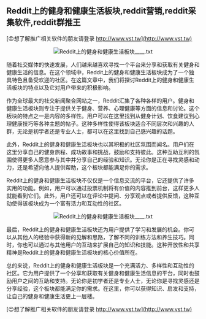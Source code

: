 ## **Reddit上的健身和健康生活板块,reddit营销,reddit采集软件,reddit群推王**

[😍想了解推广相关软件的朋友请登录 http://www.vst.tw](http://www.vst.tw)

 <center><img src="https://vst.tw/MP4/tuiguang/png/4.png" alt="Reddit上的健身和健康生活板块____.txt"></center>

随着社交媒体的快速发展，人们越来越喜欢寻找一个平台来分享和获取有关健身和健康生活的信息。在这个领域中，Reddit上的健身和健康生活板块成为了一个独具特色且备受欢迎的社区。在这篇文章中，我们将探讨Reddit上的健身和健康生活板块的特点以及它对用户带来的积极影响。

作为全球最大的社交新闻聚合网站之一，Reddit汇集了各种各样的用户。健身和健康生活板块则专注于提供关于健身、营养、心理健康等方面的信息和讨论。这个板块的特点之一是内容的多样性。用户可以在这里找到从健身计划、饮食建议到心理健康技巧等各种主题的帖子。这种多样性使得该板块适合不同层次和兴趣的人群，无论是初学者还是专业人士，都可以在这里找到自己感兴趣的话题。

此外，Reddit上的健身和健康生活板块也以其积极的社区氛围而闻名。用户们在这里分享自己的健身旅程、成功故事和挑战，鼓励和支持彼此。这种互助互利的氛围使得更多人愿意参与其中并分享自己的经验和知识。无论你是正在寻找灵感和动力，还是希望向他人提供帮助，这个板块都能满足你的需求。

Reddit上的健身和健康生活板块不仅仅是一个信息交流的平台，它还提供了许多实用的功能。例如，用户可以通过投票机制将有价值的内容推到前台，这样更多人就能看到它们。此外，用户还可以在评论中提问、分享观点或者提供反馈，这种互动使得该板块成为一个富有活力和互动性的社区。

 <center><img src="https://vst.tw/MP4/tuiguang/png/7.png" alt="Reddit上的健身和健康生活板块____.txt"></center>

最后，Reddit上的健身和健康生活板块还为用户提供了学习和发展的机会。你可以从其他人的经验中获得新的见解和思路，了解不同的训练方法和养生技巧。同时，你也可以通过与其他用户的互动来扩展自己的知识和技能。这种开放性和共享精神是Reddit上的健身和健康生活板块的核心价值所在。

总的来说，Reddit上的健身和健康生活板块是一个充满活力、多样性和互动性的社区。它为用户提供了一个分享和获取有关健身和健康生活信息的平台，同时也鼓励用户之间的互助和支持。无论你是初学者还是专业人士，无论你是寻找灵感还是分享经验，这个板块都能满足你的需求。在这里，你可以获得知识、启发和支持，让自己的健身和健康生活更上一层楼。

[😍想了解推广相关软件的朋友请登录 http://www.vst.tw](http://www.vst.tw)



